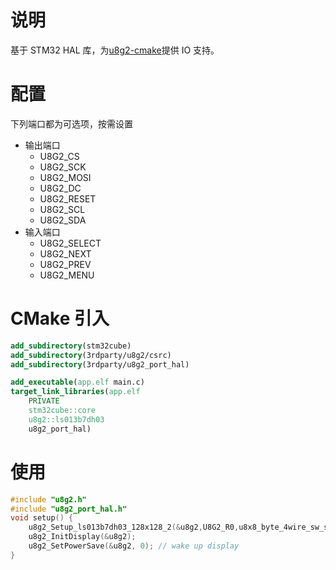 # 说明

基于 STM32 HAL 库，为[u8g2-cmake](https://github.com/chenghongyao/u8g2-cmake)提供 IO 支持。

# 配置

下列端口都为可选项，按需设置

- 输出端口
  - U8G2_CS
  - U8G2_SCK
  - U8G2_MOSI
  - U8G2_DC
  - U8G2_RESET
  - U8G2_SCL
  - U8G2_SDA
- 输入端口
  - U8G2_SELECT
  - U8G2_NEXT
  - U8G2_PREV
  - U8G2_MENU

# CMake 引入

```CMake
add_subdirectory(stm32cube)
add_subdirectory(3rdparty/u8g2/csrc)
add_subdirectory(3rdparty/u8g2_port_hal)

add_executable(app.elf main.c)
target_link_libraries(app.elf
    PRIVATE
    stm32cube::core
    u8g2::ls013b7dh03
    u8g2_port_hal)

```

# 使用

```C++
#include "u8g2.h"
#include "u8g2_port_hal.h"
void setup() {
    u8g2_Setup_ls013b7dh03_128x128_2(&u8g2,U8G2_R0,u8x8_byte_4wire_sw_spi,u8x8_gpio_and_delay_hal);
    u8g2_InitDisplay(&u8g2);
    u8g2_SetPowerSave(&u8g2, 0); // wake up display
}
```
